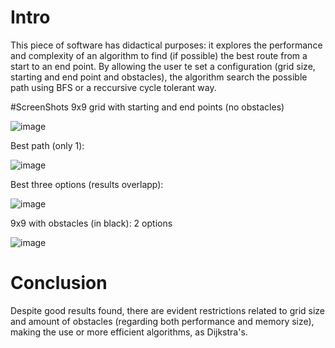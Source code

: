 # Intro
This piece of software has didactical purposes: it explores the performance and complexity of an algorithm to find (if possible) the best route from a start to an end point.
By allowing the user te set a configuration (grid size, starting and end point and obstacles), the algorithm search the possible path using BFS or a reccursive cycle tolerant way.

#ScreenShots
9x9 grid with starting and end points (no obstacles)

![image](https://github.com/MThomasThlink/PathFinderViewer/assets/151654642/61e0ec16-bb77-4d92-ae3a-44e9df59966f)

Best path (only 1):

![image](https://github.com/MThomasThlink/PathFinderViewer/assets/151654642/579e578c-deb7-4a85-abdd-5a2f0992f476)

Best three options (results overlapp):

![image](https://github.com/MThomasThlink/PathFinderViewer/assets/151654642/26413538-cb3e-4dc7-857f-3a0784af3e08)

9x9 with obstacles (in black): 2 options

![image](https://github.com/MThomasThlink/PathFinderViewer/assets/151654642/d1d6d902-15c8-4cf0-a41e-6f6ba89013a3)

# Conclusion
Despite good results found, there are evident restrictions related to grid size and amount of obstacles (regarding both performance and memory size), making the use or more efficient algorithms, as Dijkstra's.

